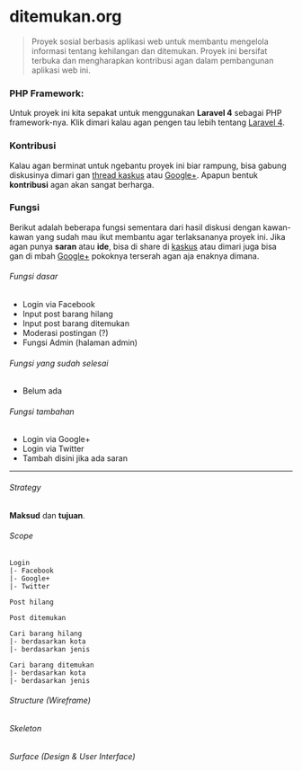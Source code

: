 # ditemukan.org
> Proyek sosial berbasis aplikasi web untuk membantu mengelola informasi tentang kehilangan dan ditemukan. Proyek ini bersifat terbuka dan mengharapkan kontribusi agan dalam pembangunan aplikasi web ini.

### PHP Framework:
Untuk proyek ini kita sepakat untuk menggunakan **Laravel 4** sebagai PHP framework-nya. Klik dimari kalau agan pengen tau lebih tentang [Laravel 4](http://laravel.com/).

### Kontribusi
Kalau agan berminat untuk ngebantu proyek ini biar rampung, bisa gabung diskusinya dimari gan [thread kaskus](http://www.kaskus.co.id/thread/531b38f841cb17e66e8b45cb/non-profit-mencari-developer-untuk-ditemukanorg/) atau [Google+](https://plus.google.com/u/0/109324412661501708233/posts). Apapun bentuk **kontribusi** agan akan sangat berharga.

### Fungsi
Berikut adalah beberapa fungsi sementara dari hasil diskusi dengan kawan-kawan yang sudah mau ikut membantu agar terlaksananya proyek ini. Jika agan punya **saran** atau **ide**, bisa di share di [kaskus](http://www.kaskus.co.id/thread/531b38f841cb17e66e8b45cb/non-profit-mencari-developer-untuk-ditemukanorg/) atau dimari juga bisa gan di mbah [Google+](https://plus.google.com/u/0/109324412661501708233/posts) pokoknya terserah agan aja enaknya dimana.

###### Fungsi dasar
- Login via Facebook
- Input post barang hilang
- Input post barang ditemukan
- Moderasi postingan (?)
- Fungsi Admin (halaman admin)

###### Fungsi yang sudah selesai
- Belum ada

###### Fungsi tambahan
- Login via Google+
- Login via Twitter
- Tambah disini jika ada saran

***
###### Strategy
**Maksud** dan **tujuan**.

###### Scope
```
Login
|- Facebook
|- Google+
|- Twitter

Post hilang

Post ditemukan

Cari barang hilang
|- berdasarkan kota
|- berdasarkan jenis

Cari barang ditemukan
|- berdasarkan kota
|- berdasarkan jenis
```
###### Structure (Wireframe)

###### Skeleton
###### Surface (Design & User Interface)
